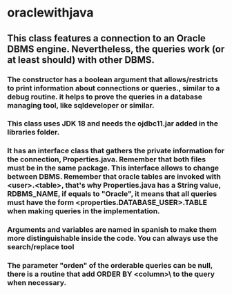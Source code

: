# oraclewithjava

## This class features a connection to an Oracle DBMS engine. Nevertheless, the queries work (or at least should) with other DBMS.

### The constructor has a boolean argument that allows/restricts to print information about connections or queries., similar to a debug routine. it helps to prove the queries in a database managing tool, like sqldeveloper or similar.

### This class uses JDK 18 and needs the ojdbc11.jar added in the libraries folder.

### It has an interface class that gathers the private information for the connection, Properties.java. Remember that both files must be in the same package. This interface allows to change between DBMS. Remember that oracle tables are invoked with \<user>\.\<table>\, that's why Properties.java has a String value, RDBMS_NAME, if equals to "Oracle", it means that all queries must have the form <properties.DATABASE_USER>.TABLE when making queries in the implementation.

### Arguments and variables are named in spanish to make them more distinguishable inside the code. You can always use the search/replace tool

### The parameter "orden" of the orderable queries can be null, there is a routine that add ORDER BY \<column>\ to the query when necessary.


